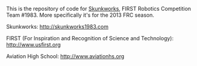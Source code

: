 This is the repository of code for [Skunkworks](http://skunkworks1983.com), FIRST Robotics Competition Team #1983.  More specifically it's for the 2013 FRC season.

Skunkworks: http://skunkworks1983.com

FIRST (For Inspiration and Recognition of Science and Technology): http://www.usfirst.org

Aviation High School: http://www.aviationhs.org
